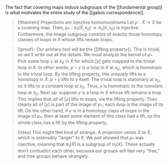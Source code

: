 The fact that covering maps induce subgroups of the [[fundamental group]] is what motivates the entire study of the [[galois correspondence]].
> [!theorem] Projections are injective homomorphisms
Let $p: \tilde{X}\to X$ be a covering map. Then, $p_*: \pi_1(\tilde{X}, \tilde{x}_0)\to \pi_1(X, x_0)$ is injective. Furthermore, the image subgroup consists of exactly those homotopy classes of loops in $X$ whose lifts remain loops. 

> [!proof]-
> Our primary tool will be the [[lifting property]]. 
 This is trivial, so we'll write out all the details. We must analyze the kernel of $p_*$. Pick some loop $\gamma$ at $\tilde{x}_0$ in $\tilde{X}$ for which $[\gamma]$ gets mapped to the trivial loop in $X$. In other words, $p\circ \gamma$ is a loop in $X$ at $x_0$, which is homotopic to the trivial loop. By the lifting property, this *uniquely* lifts to a homotopy in $\tilde{X}$. $p\circ \gamma$ lifts to $\gamma$ itself. The trivial loop is stationary at $x_0$, so it lifts to a constant loop at $\tilde{x}_0$. Thus, $\gamma$ is homotopic to the constant loop at $\tilde{x}_0$. Next up: suppose $\gamma$ is a loop in $X$ whose lift remains a loop. This implies that *all* of $[\gamma]$ lifts to loops, via the lifting property. Then clearly all of $[\gamma]$ is part of the image of $p_*$; each loop is the image of its lift. On the other hand, if $\gamma$ is in a homotopy class of loops in the image of $p_*$, then at least some element of this class had a lift, so the whole class has a lift by the lifting property. 

> [!idea] 
 This might feel kind of strange. A projection sends $X$ to $\tilde{X}$, which is ostensibly \"larger\" to $X$. We just showed that $p_*$ was injective, meaning that $\pi_1(\tilde{X})$ is a subgroup of $\pi_1(X)$. These actually don't contradict each other, because our groups will feel very \"free,\" and free groups behave strangely.